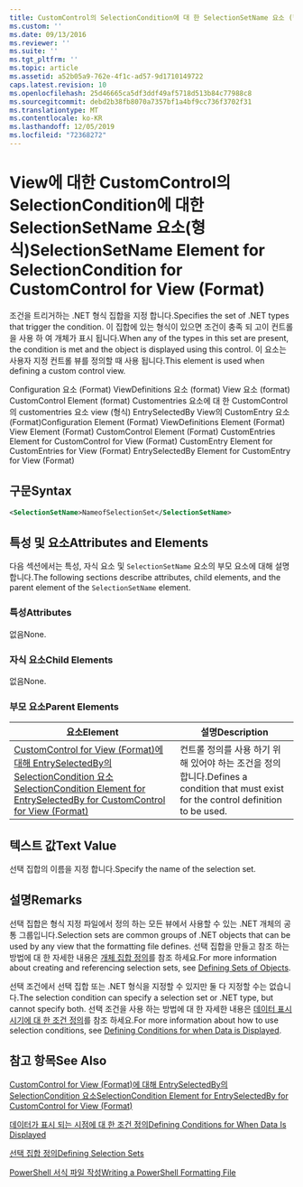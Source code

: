 ```yaml
---
title: CustomControl의 SelectionCondition에 대 한 SelectionSetName 요소 (형식) | Microsoft Docs
ms.custom: ''
ms.date: 09/13/2016
ms.reviewer: ''
ms.suite: ''
ms.tgt_pltfrm: ''
ms.topic: article
ms.assetid: a52b05a9-762e-4f1c-ad57-9d1710149722
caps.latest.revision: 10
ms.openlocfilehash: 25d46665ca5df3ddf49af5718d513b84c77988c8
ms.sourcegitcommit: debd2b38fb8070a7357bf1a4bf9cc736f3702f31
ms.translationtype: MT
ms.contentlocale: ko-KR
ms.lasthandoff: 12/05/2019
ms.locfileid: "72368272"
---
```

# <a name="selectionsetname-element-for-selectioncondition-for-customcontrol-for-view-format"></a><span data-ttu-id="b5cf4-102">View에 대한 CustomControl의 SelectionCondition에 대한 SelectionSetName 요소(형식)</span><span class="sxs-lookup"><span data-stu-id="b5cf4-102">SelectionSetName Element for SelectionCondition for CustomControl for View (Format)</span></span>

<span data-ttu-id="b5cf4-103">조건을 트리거하는 .NET 형식 집합을 지정 합니다.</span><span class="sxs-lookup"><span data-stu-id="b5cf4-103">Specifies the set of .NET types that trigger the condition.</span></span> <span data-ttu-id="b5cf4-104">이 집합에 있는 형식이 있으면 조건이 충족 되 고이 컨트롤을 사용 하 여 개체가 표시 됩니다.</span><span class="sxs-lookup"><span data-stu-id="b5cf4-104">When any of the types in this set are present, the condition is met and the object is displayed using this control.</span></span> <span data-ttu-id="b5cf4-105">이 요소는 사용자 지정 컨트롤 뷰를 정의할 때 사용 됩니다.</span><span class="sxs-lookup"><span data-stu-id="b5cf4-105">This element is used when defining a custom control view.</span></span>

<span data-ttu-id="b5cf4-106">Configuration 요소 (Format) ViewDefinitions 요소 (format) View 요소 (format) CustomControl Element (format) Customentries 요소에 대 한 CustomControl의 customentries 요소 view (형식) EntrySelectedBy View의 CustomEntry 요소 (Format)</span><span class="sxs-lookup"><span data-stu-id="b5cf4-106">Configuration Element (Format) ViewDefinitions Element (Format) View Element (Format) CustomControl Element (Format) CustomEntries Element for CustomControl for View (Format) CustomEntry Element for CustomEntries for View (Format) EntrySelectedBy Element for CustomEntry for View (Format)</span></span>

## <a name="syntax"></a><span data-ttu-id="b5cf4-107">구문</span><span class="sxs-lookup"><span data-stu-id="b5cf4-107">Syntax</span></span>

```xml
<SelectionSetName>NameofSelectionSet</SelectionSetName>
```

## <a name="attributes-and-elements"></a><span data-ttu-id="b5cf4-108">특성 및 요소</span><span class="sxs-lookup"><span data-stu-id="b5cf4-108">Attributes and Elements</span></span>

<span data-ttu-id="b5cf4-109">다음 섹션에서는 특성, 자식 요소 및 `SelectionSetName` 요소의 부모 요소에 대해 설명 합니다.</span><span class="sxs-lookup"><span data-stu-id="b5cf4-109">The following sections describe attributes, child elements, and the parent element of the `SelectionSetName` element.</span></span>

### <a name="attributes"></a><span data-ttu-id="b5cf4-110">특성</span><span class="sxs-lookup"><span data-stu-id="b5cf4-110">Attributes</span></span>

<span data-ttu-id="b5cf4-111">없음</span><span class="sxs-lookup"><span data-stu-id="b5cf4-111">None.</span></span>

### <a name="child-elements"></a><span data-ttu-id="b5cf4-112">자식 요소</span><span class="sxs-lookup"><span data-stu-id="b5cf4-112">Child Elements</span></span>

<span data-ttu-id="b5cf4-113">없음</span><span class="sxs-lookup"><span data-stu-id="b5cf4-113">None.</span></span>

### <a name="parent-elements"></a><span data-ttu-id="b5cf4-114">부모 요소</span><span class="sxs-lookup"><span data-stu-id="b5cf4-114">Parent Elements</span></span>

|<span data-ttu-id="b5cf4-115">요소</span><span class="sxs-lookup"><span data-stu-id="b5cf4-115">Element</span></span>|<span data-ttu-id="b5cf4-116">설명</span><span class="sxs-lookup"><span data-stu-id="b5cf4-116">Description</span></span>|
|-------------|-----------------|
|[<span data-ttu-id="b5cf4-117">CustomControl for View (Format)에 대해 EntrySelectedBy의 SelectionCondition 요소</span><span class="sxs-lookup"><span data-stu-id="b5cf4-117">SelectionCondition Element for EntrySelectedBy for CustomControl for View (Format)</span></span>](./selectioncondition-element-for-entryselectedby-for-customcontrol-format.md)|<span data-ttu-id="b5cf4-118">컨트롤 정의를 사용 하기 위해 있어야 하는 조건을 정의 합니다.</span><span class="sxs-lookup"><span data-stu-id="b5cf4-118">Defines a condition that must exist for the control definition to be used.</span></span>|

## <a name="text-value"></a><span data-ttu-id="b5cf4-119">텍스트 값</span><span class="sxs-lookup"><span data-stu-id="b5cf4-119">Text Value</span></span>

<span data-ttu-id="b5cf4-120">선택 집합의 이름을 지정 합니다.</span><span class="sxs-lookup"><span data-stu-id="b5cf4-120">Specify the name of the selection set.</span></span>

## <a name="remarks"></a><span data-ttu-id="b5cf4-121">설명</span><span class="sxs-lookup"><span data-stu-id="b5cf4-121">Remarks</span></span>

<span data-ttu-id="b5cf4-122">선택 집합은 형식 지정 파일에서 정의 하는 모든 뷰에서 사용할 수 있는 .NET 개체의 공통 그룹입니다.</span><span class="sxs-lookup"><span data-stu-id="b5cf4-122">Selection sets are common groups of .NET objects that can be used by any view that the formatting file defines.</span></span> <span data-ttu-id="b5cf4-123">선택 집합을 만들고 참조 하는 방법에 대 한 자세한 내용은 [개체 집합 정의](./defining-selection-sets.md)를 참조 하세요.</span><span class="sxs-lookup"><span data-stu-id="b5cf4-123">For more information about creating and referencing selection sets, see [Defining Sets of Objects](./defining-selection-sets.md).</span></span>

<span data-ttu-id="b5cf4-124">선택 조건에서 선택 집합 또는 .NET 형식을 지정할 수 있지만 둘 다 지정할 수는 없습니다.</span><span class="sxs-lookup"><span data-stu-id="b5cf4-124">The selection condition can specify a selection set or .NET type, but cannot specify both.</span></span> <span data-ttu-id="b5cf4-125">선택 조건을 사용 하는 방법에 대 한 자세한 내용은 [데이터 표시 시기에 대 한 조건 정의](./defining-conditions-for-displaying-data.md)를 참조 하세요.</span><span class="sxs-lookup"><span data-stu-id="b5cf4-125">For more information about how to use selection conditions, see [Defining Conditions for when Data is Displayed](./defining-conditions-for-displaying-data.md).</span></span>

## <a name="see-also"></a><span data-ttu-id="b5cf4-126">참고 항목</span><span class="sxs-lookup"><span data-stu-id="b5cf4-126">See Also</span></span>

[<span data-ttu-id="b5cf4-127">CustomControl for View (Format)에 대해 EntrySelectedBy의 SelectionCondition 요소</span><span class="sxs-lookup"><span data-stu-id="b5cf4-127">SelectionCondition Element for EntrySelectedBy for CustomControl for View (Format)</span></span>](./selectioncondition-element-for-entryselectedby-for-customcontrol-format.md)

[<span data-ttu-id="b5cf4-128">데이터가 표시 되는 시점에 대 한 조건 정의</span><span class="sxs-lookup"><span data-stu-id="b5cf4-128">Defining Conditions for When Data Is Displayed</span></span>](./defining-conditions-for-displaying-data.md)

[<span data-ttu-id="b5cf4-129">선택 집합 정의</span><span class="sxs-lookup"><span data-stu-id="b5cf4-129">Defining Selection Sets</span></span>](./defining-selection-sets.md)

[<span data-ttu-id="b5cf4-130">PowerShell 서식 파일 작성</span><span class="sxs-lookup"><span data-stu-id="b5cf4-130">Writing a PowerShell Formatting File</span></span>](./writing-a-powershell-formatting-file.md)
